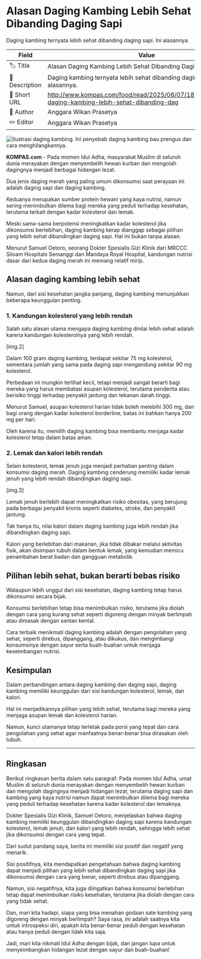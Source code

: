 # Alasan Daging Kambing Lebih Sehat Dibanding Daging Sapi

Daging kambing ternyata lebih sehat dibanding daging sapi. Ini alasannya.

| Field         | Value                                                       |
|---------------|-------------------------------------------------------------|
| 🏷️ Title       | Alasan Daging Kambing Lebih Sehat Dibanding Daging Sapi |
| 📝 Description | Daging kambing ternyata lebih sehat dibanding daging sapi. Ini alasannya. |
| 🔗 Short URL   | http://www.kompas.com/food/read/2025/06/07/180600175/alasan-daging-kambing-lebih-sehat-dibanding-dag |
| 👤 Author      | Anggara Wikan Prasetya |
| ✏️ Editor      | Anggara Wikan Prasetya |

![Ilustrasi daging kambing. Ini penyebab daging kambing bau prengus dan cara menghilangkannya.](https://asset.kompas.com/crops/zLL_XQSs0cS7ianS9RYTpxN7Q24=/31x0:775x496/750x500/data/photo/2023/06/28/649b8c4f688d6.png)

**KOMPAS.com** - Pada momen Idul Adha, masyarakat Muslim di seluruh dunia merayakan dengan menyembelih hewan kurban dan mengolah dagingnya menjadi berbagai hidangan lezat.

Dua jenis daging merah yang paling umum dikonsumsi saat perayaan ini adalah daging sapi dan daging kambing.

Keduanya merupakan sumber protein hewani yang kaya nutrisi, namun sering menimbulkan dilema bagi mereka yang peduli terhadap kesehatan, terutama terkait dengan kadar kolesterol dan lemak.

Meski sama-sama berpotensi meningkatkan kadar kolesterol jika dikonsumsi berlebihan, daging kambing kerap dianggap sebagai pilihan yang lebih sehat dibandingkan daging sapi. Hal ini bukan tanpa alasan.

Menurut Samuel Oetoro, seorang Dokter Spesialis Gizi Klinik dari MRCCC Siloam Hospitals Semanggi dan Mandaya Royal Hospital, kandungan nutrisi dasar dari kedua daging merah ini memang relatif mirip.

## Alasan daging kambing lebih sehat

Namun, dari sisi kesehatan jangka panjang, daging kambing menunjukkan beberapa keunggulan penting.

### 1. Kandungan kolesterol yang lebih rendah

Salah satu alasan utama mengapa daging kambing dinilai lebih sehat adalah karena kandungan kolesterolnya yang lebih rendah.

\[img.2\]

Dalam 100 gram daging kambing, terdapat sekitar 75 mg kolesterol, sementara jumlah yang sama pada daging sapi mengandung sekitar 90 mg kolesterol.

Perbedaan ini mungkin terlihat kecil, tetapi menjadi sangat berarti bagi mereka yang harus membatasi asupan kolesterol, terutama penderita atau berisiko tinggi terhadap penyakit jantung dan tekanan darah tinggi.

Menurut Samuel, asupan kolesterol harian tidak boleh melebihi 300 mg, dan bagi orang dengan kadar kolesterol borderline, batas ini bahkan hanya 200 mg per hari.

Oleh karena itu, memilih daging kambing bisa membantu menjaga kadar kolesterol tetap dalam batas aman.

### 2. Lemak dan kalori lebih rendah

Selain kolesterol, lemak jenuh juga menjadi perhatian penting dalam konsumsi daging merah. Daging kambing cenderung memiliki kadar lemak jenuh yang lebih rendah dibandingkan daging sapi.

\[img.3\]

Lemak jenuh berlebih dapat meningkatkan risiko obesitas, yang berujung pada berbagai penyakit kronis seperti diabetes, stroke, dan penyakit jantung.

Tak hanya itu, nilai kalori dalam daging kambing juga lebih rendah jika dibandingkan daging sapi.

Kalori yang berlebihan dari makanan, jika tidak dibakar melalui aktivitas fisik, akan disimpan tubuh dalam bentuk lemak, yang kemudian memicu penambahan berat badan dan gangguan metabolik.

## Pilihan lebih sehat, bukan berarti bebas risiko

Walaupun lebih unggul dari sisi kesehatan, daging kambing tetap harus dikonsumsi secara bijak.

Konsumsi berlebihan tetap bisa menimbulkan risiko, terutama jika diolah dengan cara yang kurang sehat seperti digoreng dengan minyak berlimpah atau dimasak dengan santan kental.

Cara terbaik menikmati daging kambing adalah dengan pengolahan yang sehat, seperti direbus, dipanggang, atau dikukus, dan mengimbangi konsumsinya dengan sayur serta buah-buahan untuk menjaga keseimbangan nutrisi.

## Kesimpulan

Dalam perbandingan antara daging kambing dan daging sapi, daging kambing memiliki keunggulan dari sisi kandungan kolesterol, lemak, dan kalori.

Hal ini menjadikannya pilihan yang lebih sehat, terutama bagi mereka yang menjaga asupan lemak dan kolesterol harian.

Namun, kunci utamanya tetap terletak pada porsi yang tepat dan cara pengolahan yang sehat agar manfaatnya benar-benar bisa dirasakan oleh tubuh.

---
## Ringkasan

Berikut ringkasan berita dalam satu paragraf: Pada momen Idul Adha, umat Muslim di seluruh dunia merayakan dengan menyembelih hewan kurban dan mengolah dagingnya menjadi hidangan lezat, terutama daging sapi dan kambing yang kaya nutrisi namun dapat menimbulkan dilema bagi mereka yang peduli terhadap kesehatan karena kadar kolesterol dan lemaknya.

 Dokter Spesialis Gizi Klinik, Samuel Oetoro, menjelaskan bahwa daging kambing memiliki keunggulan dibandingkan daging sapi karena kandungan kolesterol, lemak jenuh, dan kalori yang lebih rendah, sehingga lebih sehat jika dikonsumsi dengan cara yang tepat.



Dari sudut pandang saya, berita ini memiliki sisi positif dan negatif yang menarik.

 Sisi positifnya, kita mendapatkan pengetahuan bahwa daging kambing dapat menjadi pilihan yang lebih sehat dibandingkan daging sapi jika dikonsumsi dengan cara yang benar, seperti direbus atau dipanggang.

 Namun, sisi negatifnya, kita juga diingatkan bahwa konsumsi berlebihan tetap dapat menimbulkan risiko kesehatan, terutama jika diolah dengan cara yang tidak sehat.

 Dan, mari kita hadapi, siapa yang bisa menahan godaan sate kambing yang digoreng dengan minyak berlimpah? Saya rasa, ini adalah saatnya kita untuk introspeksi diri, apakah kita benar-benar peduli dengan kesehatan atau hanya peduli dengan lidah kita saja.

 Jadi, mari kita nikmati Idul Adha dengan bijak, dan jangan lupa untuk menyeimbangkan hidangan lezat dengan sayur dan buah-buahan!
